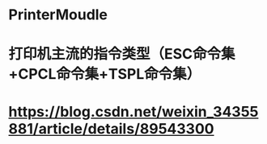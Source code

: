 # PrinterMoudle
# 打印机主流的指令类型（ESC命令集+CPCL命令集+TSPL命令集）
# https://blog.csdn.net/weixin_34355881/article/details/89543300